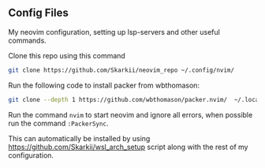 ## Config Files
My neovim configuration, setting up lsp-servers and other useful commands.

Clone this repo using this command
```sh
git clone https://github.com/Skarkii/neovim_repo ~/.config/nvim/
```

Run the following code to install packer from wbthomason:
```sh
git clone --depth 1 https://github.com/wbthomason/packer.nvim/  ~/.local/share/nvim/site/pack/packer/start/packer.nvim
```

Run the command ``nvim`` to start neovim and ignore all errors, when possible run the command ``:PackerSync``.


This can automatically be installed by using https://github.com/Skarkii/wsl_arch_setup script along with the rest of my configuration.
